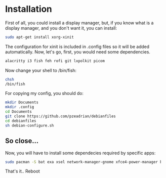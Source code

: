 # Installation
First of all, you could install a display manager, but, if you know what is a display manager, and you don't want it, you can install:
```bash
sudo apt-get install xorg-xinit
```
The configuration for xinit is included in .config files so it will be added automatically.
Now, let's go, first, you would need some dependencies.
```bash
alacritty i3 fish feh rofi git lxpolkit picom
```

Now change your shell to /bin/fish:
```bash
chsh
/bin/fish
```

For copying my config, you should do:
```bash
mkdir Documents
mkdir .config
cd Documents
git clone https://github.com/pzeadrian/debianfiles
cd debianfiles
sh debian-configure.sh
```

## So close...
Now, you will have to install some dependecies required by specific apps:
```bash
sudo pacman -S bat exa xsel network-manager-gnome xfce4-power-manager brightnessctl
```

That's it.. Reboot
